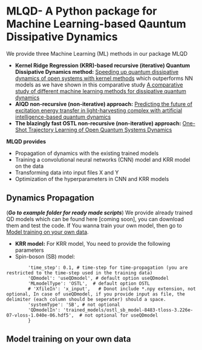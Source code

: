 # MLQD- A Python package for Machine Learning-based Qauntum Dissipative Dynamics
We provide three Machine Learning (ML) methods in our package MLQD
* **Kernel Ridge Regression (KRR)-based recursive (iterative) Quantum Dissipative Dynamics method:** [Speeding up quantum dissipative dynamics of open systems with kernel methods](https://iopscience.iop.org/article/10.1088/1367-2630/ac3261 "Named link title")  which outperforms NN models as we have shown in this comparative study [A comparative study of different machine learning methods for dissipative quantum dynamics](https://dx.doi.org/10.1088/2632-2153/ac9a9d "Named link title")
* **AIQD non-recursive  (non-iterative) approach:** [Predicting the future of excitation energy transfer in light-harvesting complex with artificial intelligence-based quantum dynamics](https://doi.org/10.1038/s41467-022-29621-w "Named link title") 
* **The blazingly fast OSTL non-recursive (non-iterative) approach:** [One-Shot Trajectory Learning of Open Quantum Systems Dynamics]( https://doi.org/10.1021/acs.jpclett.2c01242 "Named link title")

**MLQD provides**

* Propagation of dynamics with the existing trained models
* Training a convolutional neural networks (CNN) model and KRR model on the data
* Transforming data into input files X and Y
* Optimization of the hyperparameters in CNN and KRR models  

## Dynamics Propagation <a name="propagation"></a>
(***Go to example folder for ready made scripts***)
We provide already trained QD models which can be found here [coming soon], you can download them and test the code. If You wanna train your own model, then go to [Model training on your own data](#training).

* **KRR model:**
For KRR model, You need to provide the following parameters
* Spin-boson (SB) model:
```param={ 'time': 20, # propagation time in picoseconds (ps)
        'time_step': 0.1, # time-step for time-propagation (you are restricted to the time-step used in the training data)
        'QDmodel': 'useQDmodel', # default option useQDmodel
        'MLmodelType': 'OSTL',  # default option OSTL
        # 'XfileIn': 'x_input',   # Donot include *.npy extension, not optional, In case of useQDmodel, if you provide input as file, the delimiter (each column should be seperater) should a space.  
        'systemType': 'SB', # not optional  
        'QDmodelIn': 'trained_models/ostl_sb_model-8483-tloss-3.226e-07-vloss-1.040e-06.hdf5',  # not optional for useQDmodel
        }
```



## Model training on your own data <a name="training"></a>
